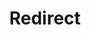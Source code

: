 ﻿---
layout: src/layouts/Redirect.astro
title: Redirect
redirect: /docs/octopus-rest-api/octopus.server.exe-command-line/configure
pubDate:  2023-01-01
navSearch: false
navSitemap: false
navMenu: false
---
